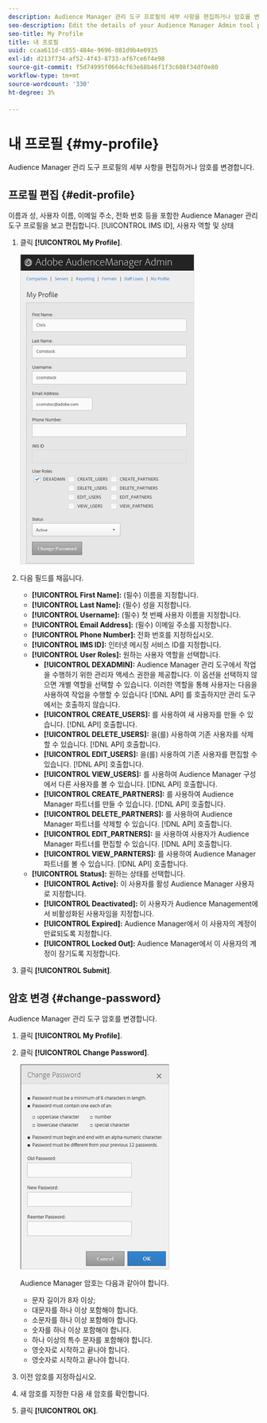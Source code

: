 ```yaml
---
description: Audience Manager 관리 도구 프로필의 세부 사항을 편집하거나 암호를 변경합니다.
seo-description: Edit the details of your Audience Manager Admin tool profile or change your password.
seo-title: My Profile
title: 내 프로필
uuid: ccaa611d-c855-484e-9696-081d9b4e0935
exl-id: d213f734-af52-4f43-8733-af67ce6f4e98
source-git-commit: f5d74995f0664cf63e68b46f1f3c608f34df0e80
workflow-type: tm+mt
source-wordcount: '330'
ht-degree: 3%

---
```


# 내 프로필 {#my-profile}

Audience Manager 관리 도구 프로필의 세부 사항을 편집하거나 암호를 변경합니다.

<!-- c_my_profile.xml -->

## 프로필 편집 {#edit-profile}

이름과 성, 사용자 이름, 이메일 주소, 전화 번호 등을 포함한 Audience Manager 관리 도구 프로필을 보고 편집합니다. [!UICONTROL IMS ID], 사용자 역할 및 상태

<!-- t_edit_profile.xml -->

1. 클릭 **[!UICONTROL My Profile]**.

   ![단계 결과](assets/profile.png)

2. 다음 필드를 채웁니다.
   * **[!UICONTROL First Name]:** (필수) 이름을 지정합니다.
   * **[!UICONTROL Last Name]:** (필수) 성을 지정합니다.
   * **[!UICONTROL Username]:** (필수) 첫 번째 사용자 이름을 지정합니다.
   * **[!UICONTROL Email Address]:** (필수) 이메일 주소를 지정합니다.
   * **[!UICONTROL Phone Number]:** 전화 번호를 지정하십시오.
   * **[!UICONTROL IMS ID]:** 인터넷 메시징 서비스 ID를 지정합니다.
   * **[!UICONTROL User Roles]:** 원하는 사용자 역할을 선택합니다.
      * **[!UICONTROL DEXADMIN]:** Audience Manager 관리 도구에서 작업을 수행하기 위한 관리자 액세스 권한을 제공합니다. 이 옵션을 선택하지 않으면 개별 역할을 선택할 수 있습니다. 이러한 역할을 통해 사용자는 다음을 사용하여 작업을 수행할 수 있습니다 [!DNL API] 를 호출하지만 관리 도구에서는 호출하지 않습니다.
      * **[!UICONTROL CREATE_USERS]:** 를 사용하여 새 사용자를 만들 수 있습니다. [!DNL API] 호출합니다.
      * **[!UICONTROL DELETE_USERS]:** 을(를) 사용하여 기존 사용자를 삭제할 수 있습니다. [!DNL API] 호출합니다.
      * **[!UICONTROL EDIT_USERS]:** 을(를) 사용하여 기존 사용자를 편집할 수 있습니다. [!DNL API] 호출합니다.
      * **[!UICONTROL VIEW_USERS]:** 를 사용하여 Audience Manager 구성에서 다른 사용자를 볼 수 있습니다. [!DNL API] 호출합니다.
      * **[!UICONTROL CREATE_PARTNERS]:** 를 사용하여 Audience Manager 파트너를 만들 수 있습니다. [!DNL API] 호출합니다.
      * **[!UICONTROL DELETE_PARTNERS]:** 를 사용하여 Audience Manager 파트너를 삭제할 수 있습니다. [!DNL API] 호출합니다.
      * **[!UICONTROL EDIT_PARTNERS]:** 을 사용하여 사용자가 Audience Manager 파트너를 편집할 수 있습니다. [!DNL API] 호출합니다.
      * **[!UICONTROL VIEW_PARNTERS]:** 를 사용하여 Audience Manager 파트너를 볼 수 있습니다. [!DNL API] 호출합니다.
   * **[!UICONTROL Status]:** 원하는 상태를 선택합니다.
      * **[!UICONTROL Active]:** 이 사용자를 활성 Audience Manager 사용자로 지정합니다.
      * **[!UICONTROL Deactivated]:** 이 사용자가 Audience Management에서 비활성화된 사용자임을 지정합니다.
      * **[!UICONTROL Expired]:** Audience Manager에서 이 사용자의 계정이 만료되도록 지정합니다.
      * **[!UICONTROL Locked Out]:** Audience Manager에서 이 사용자의 계정이 잠기도록 지정합니다.
3. 클릭 **[!UICONTROL Submit]**.

## 암호 변경 {#change-password}

Audience Manager 관리 도구 암호를 변경합니다.

<!-- t_change_password.xml -->

1. 클릭 **[!UICONTROL My Profile]**.
1. 클릭 **[!UICONTROL Change Password]**.

   ![](assets/change_password.png)

   Audience Manager 암호는 다음과 같아야 합니다.

   * 문자 길이가 8자 이상;
   * 대문자를 하나 이상 포함해야 합니다.
   * 소문자를 하나 이상 포함해야 합니다.
   * 숫자를 하나 이상 포함해야 합니다.
   * 하나 이상의 특수 문자를 포함해야 합니다.
   * 영숫자로 시작하고 끝나야 합니다.
   * 영숫자로 시작하고 끝나야 합니다.

1. 이전 암호를 지정하십시오.
1. 새 암호를 지정한 다음 새 암호를 확인합니다.
1. 클릭 **[!UICONTROL OK]**.
